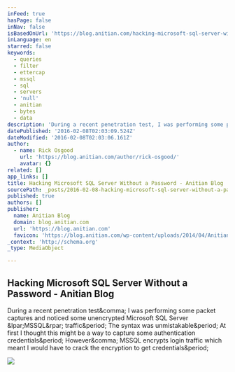 ```yaml
---
inFeed: true
hasPage: false
inNav: false
isBasedOnUrl: 'https://blog.anitian.com/hacking-microsoft-sql-server-without-a-password/'
inLanguage: en
starred: false
keywords:
  - queries
  - filter
  - ettercap
  - mssql
  - sql
  - servers
  - 'null'
  - anitian
  - bytes
  - data
description: 'During a recent penetration test, I was performing some packet captures and noticed some unencrypted Microsoft SQL Server (MSSQL) traffic. The syntax was unmistakable. At first I thought this might be a way to capture some authentication credentials. However, MSSQL encrypts login traffic which meant I would have to crack the encryption to get credentials.'
datePublished: '2016-02-08T02:03:09.524Z'
dateModified: '2016-02-08T02:03:06.161Z'
author:
  - name: Rick Osgood
    url: 'https://blog.anitian.com/author/rick-osgood/'
    avatar: {}
related: []
app_links: []
title: Hacking Microsoft SQL Server Without a Password - Anitian Blog
sourcePath: _posts/2016-02-08-hacking-microsoft-sql-server-without-a-password-anitian-bl.md
published: true
authors: []
publisher:
  name: Anitian Blog
  domain: blog.anitian.com
  url: 'https://blog.anitian.com'
  favicon: 'https://blog.anitian.com/wp-content/uploads/2014/04/Anitian-Favicon1.png'
_context: 'http://schema.org'
_type: MediaObject

---
```

<article style=""><h1>Hacking Microsoft SQL Server Without a Password - Anitian Blog</h1><p>During a recent penetration test&amp;comma; I was performing some packet captures and noticed some unencrypted Microsoft SQL Server &amp;lpar;MSSQL&amp;rpar; traffic&amp;period; The syntax was unmistakable&amp;period; At first I thought this might be a way to capture some authentication credentials&amp;period; However&amp;comma; MSSQL encrypts login traffic which meant I would have to crack the encryption to get credentials&amp;period;</p><img src="https://blog.anitian.com/wp-content/uploads/2016/02/sqlhack3.png" /></article>